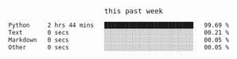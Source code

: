 

<p align="center"><samp>this past week</samp></p>
<!--START_SECTION:waka-->

```txt
Python     2 hrs 44 mins   █████████████████████████   99.69 %
Text       0 secs          ░░░░░░░░░░░░░░░░░░░░░░░░░   00.21 %
Markdown   0 secs          ░░░░░░░░░░░░░░░░░░░░░░░░░   00.05 %
Other      0 secs          ░░░░░░░░░░░░░░░░░░░░░░░░░   00.05 %
```

<!--END_SECTION:waka-->



